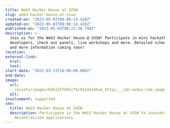 ```yaml
---
title: Web3 Hacker House at SXSW
slug: web3-hacker-house-at-sxsw
created-on: "2023-05-03T08:06:14.428Z"
updated-on: "2023-05-03T08:06:14.428Z"
published-on: "2023-05-03T08:22:38.798Z"
description: >-
  Join us for the Web3 Hacker House @ SXSW! Participate in mini hackathons, meet with
  developers, check out panels, live workshops and more. Detailed schedule, speakers
  and more information coming soon!
location:
external-link:
  href:
  text:
start-date: "2022-03-13T16:00:00.000Z"
end-date:
image:
  url: 
    /assets/images/645215f691cf5c91a16146aa_https___cdn-evbuc-com_images_239998219_264947572824_1_original.jpeg
  alt:
involvement: supported
seo:
  title: Web3 Hacker House at SXSW
  description: Participate in the Web3 Hacker House at SXSW to innovate and build
    decentralized applications.
---
```

